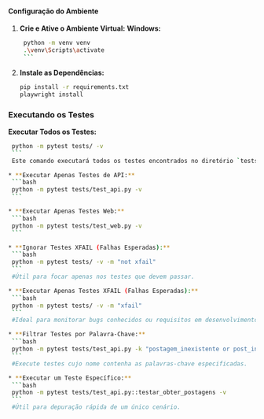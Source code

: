 #### Configuração do Ambiente

1.  **Crie e Ative o Ambiente Virtual:**
    **Windows:**
       ```bash
        python -m venv venv
        .\venv\Scripts\activate
        ```
2.  **Instale as Dependências:**
    ```bash
    pip install -r requirements.txt
    playwright install
    ```

### Executando os Testes
 **Executar Todos os Testes:**
   ```bash
    python -m pytest tests/ -v
    ```
    Este comando executará todos os testes encontrados no diretório `tests/` e mostrará um relatório detalhado (`-v` para modo verboso).

* **Executar Apenas Testes de API:**
    ```bash
    python -m pytest tests/test_api.py -v
    ```

* **Executar Apenas Testes Web:**
    ```bash
    python -m pytest tests/test_web.py -v
    ```

* **Ignorar Testes XFAIL (Falhas Esperadas):**
    ```bash
    python -m pytest tests/ -v -m "not xfail"
    ```
    #Útil para focar apenas nos testes que devem passar.

* **Executar Apenas Testes XFAIL (Falhas Esperadas):**
    ```bash
    python -m pytest tests/ -v -m "xfail"
    ```
    #Ideal para monitorar bugs conhecidos ou requisitos em desenvolvimento.

* **Filtrar Testes por Palavra-Chave:**
    ```bash
    python -m pytest tests/test_api.py -k "postagem_inexistente or post_invalido" -v
    ```
    #Execute testes cujo nome contenha as palavras-chave especificadas.

* **Executar um Teste Específico:**
    ```bash
    python -m pytest tests/test_api.py::testar_obter_postagens -v
    ```
    #Útil para depuração rápida de um único cenário.
